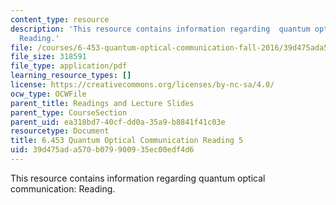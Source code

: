 ```yaml
---
content_type: resource
description: 'This resource contains information regarding  quantum optical communication:
  Reading.'
file: /courses/6-453-quantum-optical-communication-fall-2016/39d475ada570b079900935ec00edf4d6_MIT6_453F16_Lect5_Notes.pdf
file_size: 318591
file_type: application/pdf
learning_resource_types: []
license: https://creativecommons.org/licenses/by-nc-sa/4.0/
ocw_type: OCWFile
parent_title: Readings and Lecture Slides
parent_type: CourseSection
parent_uid: ea318bd7-40cf-dd0a-35a9-b8841f41c03e
resourcetype: Document
title: 6.453 Quantum Optical Communication Reading 5
uid: 39d475ad-a570-b079-9009-35ec00edf4d6
---
```

This resource contains information regarding  quantum optical communication: Reading.